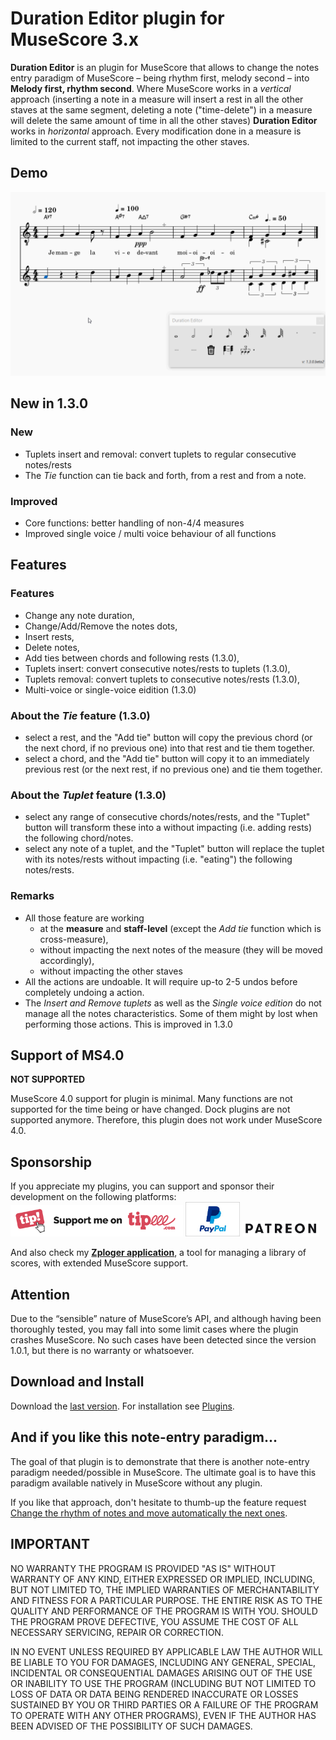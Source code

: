 
# Duration Editor plugin for MuseScore 3.x
**Duration Editor** is an plugin for MuseScore that allows to change the notes entry paradigm of MuseScore – being rhythm first, melody second – into **Melody first, rhythm second**. 
Where MuseScore works in a *vertical* approach (inserting a note in a measure will insert a rest in all the other staves at the same segment, deleting a note ("time-delete") in a measure will delete the same amount of time in all the other staves) **Duration Editor** works in *horizontal* approach. Every modification done in a measure is limited to the current staff, not impacting the other staves.

## Demo ##
![Duration Editor in action](/demo/demo.gif)



## New in 1.3.0
### New
* Tuplets insert and removal: convert tuplets to regular consecutive notes/rests
* The _Tie_ function can tie back and forth, from a rest and from a note.

### Improved
* Core functions: better handling of non-4/4 measures
* Improved single voice / multi voice behaviour of all functions


## Features ##

### Features ###
* Change any note duration, 
* Change/Add/Remove the notes dots,
* Insert rests,
* Delete notes, 
* Add ties between chords and following rests (1.3.0), 
* Tuplets insert: convert consecutive notes/rests to tuplets (1.3.0),
* Tuplets removal: convert tuplets to consecutive notes/rests (1.3.0),
* Multi-voice or single-voice eidition (1.3.0)

### About the _Tie_ feature (1.3.0)
* select a rest, and the "Add tie" button will copy the previous chord (or the next chord, if no previous one) into that rest and tie them together.
* select a chord, and the "Add tie" button will copy it to an immediately previous rest (or the next rest, if no previous one) and tie them together.

### About the _Tuplet_ feature (1.3.0)
* select any range of consecutive chords/notes/rests, and the "Tuplet" button will transform these into a without impacting (i.e. adding rests) the following chord/notes.
* select any note of a tuplet, and the "Tuplet" button will replace the tuplet with its notes/rests without impacting (i.e. "eating") the following notes/rests.

### Remarks ###
* All those feature are working 
	* at the **measure** and **staff-level** (except the _Add tie_ function which is cross-measure), 
	* without impacting the next notes of the measure (they will be moved accordingly), 
	* without impacting the other staves
* All the actions are undoable. It will require up-to 2-5 undos before completely undoing a action.
* The _Insert and Remove tuplets_ as well as the _Single voice edition_ do not manage all the notes characteristics. Some of them might by lost when performing those actions. This is improved in 1.3.0

## Support of MS4.0
**NOT SUPPORTED**

MuseScore 4.0 support for plugin is minimal. Many functions are not supported for the time being or have changed. Dock plugins are not supported anymore. 
Therefore, this plugin does not work under MuseScore 4.0.


## Sponsorship ##
If you appreciate my plugins, you can support and sponsor their development on the following platforms:
[<img src="/support/Button-Tipeee.png" alt="Support me on Tipee" height="50"/>](https://www.tipeee.com/parkingb) 
[<img src="/support/paypal.jpg" alt="Support me on Paypal" height="55"/>](https://www.paypal.me/LaurentvanRoy) 
[<img src="/support/patreon.png" alt="Support me on Patreon" height="25"/>](https://patreon.com/parkingb)

And also check my **[Zploger application](https://www.parkingb.be/zploger)**, a tool for managing a library of scores, with extended MuseScore support.


## Attention ##
Due to the “sensible” nature of MuseScore’s API, and although having been thoroughly tested, you may fall into some limit cases where the plugin crashes MuseScore. No such cases have been detected since the version 1.0.1, but there is no warranty or whatsoever.

## Download and Install ##
Download the [last version](https://github.com/lgvr123/musescore-elementanalyser/releases).
For installation see [Plugins](https://musescore.org/en/handbook/3/plugins "handbook").

## And if you like this note-entry paradigm... ##
The goal of that plugin is to demonstrate that there is another note-entry paradigm needed/possible in MuseScore.
The ultimate goal is to have this paradigm available natively in MuseScore without any plugin.

If you like that approach, don't hesitate to thumb-up the feature request [Change the rhythm of notes and move automatically the next ones](https://github.com/musescore/MuseScore/issues/19513).


## IMPORTANT
NO WARRANTY THE PROGRAM IS PROVIDED "AS IS" WITHOUT WARRANTY OF ANY KIND, EITHER EXPRESSED OR IMPLIED, INCLUDING, BUT NOT LIMITED TO, THE IMPLIED WARRANTIES OF MERCHANTABILITY AND FITNESS FOR A PARTICULAR PURPOSE. THE ENTIRE RISK AS TO THE QUALITY AND PERFORMANCE OF THE PROGRAM IS WITH YOU. SHOULD THE PROGRAM PROVE DEFECTIVE, YOU ASSUME THE COST OF ALL NECESSARY SERVICING, REPAIR OR CORRECTION.

IN NO EVENT UNLESS REQUIRED BY APPLICABLE LAW THE AUTHOR WILL BE LIABLE TO YOU FOR DAMAGES, INCLUDING ANY GENERAL, SPECIAL, INCIDENTAL OR CONSEQUENTIAL DAMAGES ARISING OUT OF THE USE OR INABILITY TO USE THE PROGRAM (INCLUDING BUT NOT LIMITED TO LOSS OF DATA OR DATA BEING RENDERED INACCURATE OR LOSSES SUSTAINED BY YOU OR THIRD PARTIES OR A FAILURE OF THE PROGRAM TO OPERATE WITH ANY OTHER PROGRAMS), EVEN IF THE AUTHOR HAS BEEN ADVISED OF THE POSSIBILITY OF SUCH DAMAGES.


